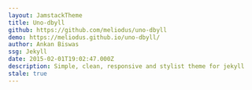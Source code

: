 ```yaml
---
layout: JamstackTheme
title: Uno-dbyll
github: https://github.com/meliodus/uno-dbyll
demo: https://meliodus.github.io/uno-dbyll/
author: Ankan Biswas
ssg: Jekyll
date: 2015-02-01T19:02:47.000Z
description: Simple, clean, responsive and stylist theme for jekyll
stale: true
---
```


